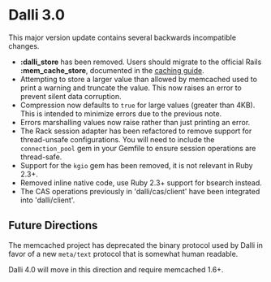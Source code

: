 # Dalli 3.0

This major version update contains several backwards incompatible changes.

* **:dalli_store** has been removed. Users should migrate to the
  official Rails **:mem_cache_store**, documented in the [caching
guide](https://guides.rubyonrails.org/caching_with_rails.html#activesupport-cache-memcachestore).
* Attempting to store a larger value than allowed by memcached used to
  print a warning and truncate the value. This now raises an error to
  prevent silent data corruption.
* Compression now defaults to `true` for large values (greater than 4KB).
  This is intended to minimize errors due to the previous note.
* Errors marshalling values now raise rather than just printing an error.
* The Rack session adapter has been refactored to remove support for thread-unsafe
  configurations. You will need to include the `connection_pool` gem in
  your Gemfile to ensure session operations are thread-safe.
* Support for the `kgio` gem has been removed, it is not relevant in Ruby 2.3+.
* Removed inline native code, use Ruby 2.3+ support for bsearch instead.
* The CAS operations previously in 'dalli/cas/client' have been
  integrated into 'dalli/client'.

## Future Directions

The memcached project has deprecated the binary protocol used by Dalli
in favor of a new `meta/text` protocol that is somewhat human readable.

Dalli 4.0 will move in this direction and require memcached 1.6+.

